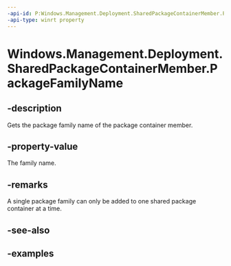 ```yaml
---
-api-id: P:Windows.Management.Deployment.SharedPackageContainerMember.PackageFamilyName
-api-type: winrt property
---
```


# Windows.Management.Deployment.SharedPackageContainerMember.PackageFamilyName

<!--
public string PackageFamilyName { get; }
-->


## -description

Gets the package family name of the package container member.

## -property-value

The family name.

## -remarks

A single package family can only be added to one shared package container at a time.

## -see-also

## -examples


